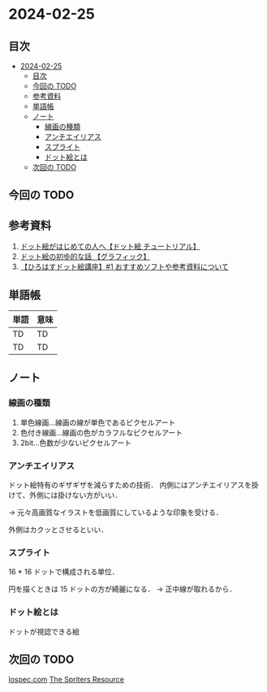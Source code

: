 # 2024-02-25

## 目次

- [2024-02-25](#2024-02-25)
  - [目次](#目次)
  - [今回の TODO](#今回の-todo)
  - [参考資料](#参考資料)
  - [単語帳](#単語帳)
  - [ノート](#ノート)
    - [線画の種類](#線画の種類)
    - [アンチエイリアス](#アンチエイリアス)
    - [スプライト](#スプライト)
    - [ドット絵とは](#ドット絵とは)
  - [次回の TODO](#次回の-todo)

## 今回の TODO

## 参考資料

1. [ドット絵がはじめての人へ【ドット絵 チュートリアル】](https://www.youtube.com/watch?v=LF4TbBOY_Fo)
2. [ドット絵の初歩的な話 【グラフィック】](https://www.youtube.com/watch?v=-t2Y09ns0IY)
3. [【ひろはすドット絵講座】#1 おすすめソフトや参考資料について](https://www.youtube.com/watch?v=pSb-idfJIqQ)

## 単語帳

| 単語 | 意味 |
| ---- | ---- |
| TD   | TD   |
| TD   | TD   |

## ノート

### 線画の種類

1. 単色線画...線画の線が単色であるピクセルアート
2. 色付き線画...線画の色がカラフルなピクセルアート
3. 2bit...色数が少ないピクセルアート

### アンチエイリアス

ドット絵特有のギザギザを減らすための技術．
内側にはアンチエイリアスを掛けて、外側には掛けない方がいい．

→ 元々高画質なイラストを低画質にしているような印象を受ける．

外側はカクッとさせるといい．

### スプライト

16 \* 16 ドットで構成される単位．

円を描くときは 15 ドットの方が綺麗になる．
→ 正中線が取れるから．

### ドット絵とは

ドットが視認できる絵

## 次回の TODO

[lospec.com](https://lospec.com/)
[The Spriters Resource](https://www.spriters-resource.com/)
